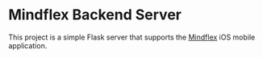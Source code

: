 # Mindflex Backend Server

This project is a simple Flask server that supports the [Mindflex](https://github.com/yoshiohasegawa/mindflex) iOS mobile application.